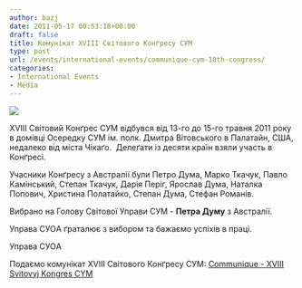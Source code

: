 ```yaml
---
author: bazj
date: 2011-05-17 00:53:18+00:00
draft: false
title: Комунікат ХVIII Cвітового Конґресу CУМ
type: post
url: /events/international-events/communique-cym-18th-congress/
categories:
- International Events
- Media
---
```


[![](http://www.ozeukes.com/wp-content/uploads/2011/05/zCYOA-Web-letterhead-color-600-pxls3.jpg)
](http://www.ozeukes.com/wp-content/uploads/2011/05/zCYOA-Web-letterhead-color-600-pxls3.jpg)

XVIII Світовий Конґрес СУМ відбувся від 13-го до 15-го травня 2011 року в домівці Осередку СУМ ім. полк. Дмитра Вітовського в Палатайн, США, недалеко від міста Чікаґо.  Делеґати із десяти країн взяли участь в Конґресі.

Учасники Конґресу з Aвстралії були Петро Дума, Марко Ткачук, Павло Камінський, Cтепан Ткачук, Дарія Періг, Ярослав Дума, Наталка Попович, Христина Полатайко, Степан Дума, Cтефан Романів.

Вибрано на Голову Cвітової Управи CУМ - **Петра Думу** з Австралії. 

Управа CУОA ґраталює з вибором та бажаємо успіхів в праці.


Управа CУОA


Подаємо комунікат ХVIII Cвітового Конґресу CУМ: [Communique - XVIII Svitovyj Kongres CYM](http://www.ozeukes.com/wp-content/uploads/2011/05/Communique-XVIII-Svitovyj-Kongres-CYM.pdf)

[](http://www.ozeukes.com/wp-content/uploads/2011/05/zCYOA-Web-letterhead-color-600-pxls2.jpg)
